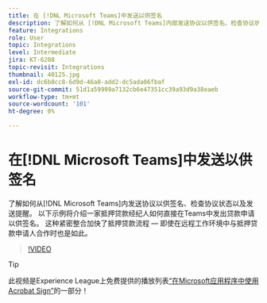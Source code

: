 ```yaml
---
title: 在 [!DNL Microsoft Teams]中发送以供签名
description: 了解如何从 [!DNL Microsoft Teams]内部发送协议以供签名、检查协议状态以及发送提醒
feature: Integrations
role: User
topic: Integrations
level: Intermediate
jira: KT-6208
topic-revisit: Integrations
thumbnail: 40125.jpg
exl-id: dc6b8cc8-6d9d-46a0-add2-dc5ada06fbaf
source-git-commit: 51d1a59999a7132cb6e47351cc39a93d9a38eaeb
workflow-type: tm+mt
source-wordcount: '101'
ht-degree: 0%

---
```


# 在[!DNL Microsoft Teams]中发送以供签名

了解如何从[!DNL Microsoft Teams]内发送协议以供签名、检查协议状态以及发送提醒。 以下示例将介绍一家抵押贷款经纪人如何直接在Teams中发出贷款申请以供签名。 这种紧密整合加快了抵押贷款流程 — 即使在远程工作环境中与抵押贷款申请人合作时也是如此。

>[!VIDEO](https://video.tv.adobe.com/v/346545?quality=12&learn=on&hidetitle=true)

>[!TIP]
>
>此视频是Experience League上免费提供的播放列表[“在Microsoft应用程序中使用Acrobat Sign”](https://experienceleague.adobe.com/en/playlists/acrobat-sign-integrate-microsoft-apps)的一部分！
